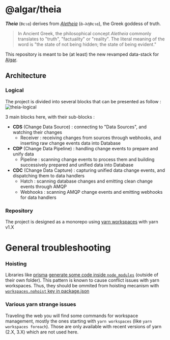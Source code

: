 # @algar/theia

***Theia*** (`θεια`) derives from [*Aletheia*](https://en.wikipedia.org/wiki/Aletheia) (`ἀ–λήθεια`), the Greek goddess of truth.

> In Ancient Greek, the philosophical concept *Aletheia* commonly translates to "truth", "factuality" or "reality". The literal meaning of the word is "the state of not being hidden; the state of being evident."

This repository is meant to be (at least) the new revamped data-stack for [Algar](https://algar.co).

## Architecture

### Logical

The project is divided into several blocks that can be presented as follow :
![theia-logical](https://user-images.githubusercontent.com/10728426/212053984-0e7f50e1-1a3a-4b6c-87fe-f375c18740ea.png)

3 main blocks here, with their sub-blocks :
- **CDS** (Change Data Source) : connecting to "Data Sources", and watching their changes
  - Receiver : receiving changes from sources through webhooks, and inserting raw change events data into Database
- **CDP** (Change Data Pipeline) : handling change events to prepare and unify data
  - Pipeline : scanning change events to process them and building successively prepared and unified data into Database
- **CDC** (Change Data Capture) : capturing unified data change events, and dispatching them to data handlers
  - Hatch : scanning database changes and emitting clean change events through AMQP
  - Webhooks : scanning AMQP change events and emitting webhooks for data handlers

### Repository

The project is designed as a monorepo using [yarn workspaces](https://classic.yarnpkg.com/lang/en/docs/workspaces/) with yarn v1.X

# General troubleshooting

### Hoisting
Libraries like [prisma](https://www.prisma.io/) [generate some code inside `node_modules`](https://www.prisma.io/docs/concepts/components/prisma-client/working-with-prismaclient/generating-prisma-client) (outside of their own folder). This pattern is known to cause conflict issues with yarn workspaces. Thus, they should be ommited from hoisting mecanism with [`workspaces.nohoist` key in package.json](https://github.com/permettez-moi-de-construire/theia/blob/master/package.json)

### Various yarn strange issues
Traveling the web you will find some commands for workspace management, mostly the ones starting with `yarn workspaces` (like `yarn workspaces foreach`). Those are only available with recent versions of yarn (2.X, 3.X) which are not used here.
